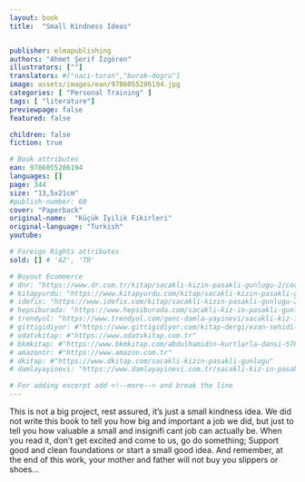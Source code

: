 ```yaml
---
layout: book
title:  "Small Kindness Ideas"


publisher: elmapublishing
authors: "Ahmet Şerif İzgören"
illustrators: [""]
translators: #["naci-turan","burak-dogru"]
image: assets/images/ean/9786055286194.jpg
categories: [ "Personal Training" ]
tags: [ "literature"]
previewpage: false
featured: false

children: false
fiction: true

# Book attributes
ean: 9786055286194
languages: []
page: 344
size: "13,5x21cm"
#publish-number: 60
cover: "Paperback"
original-name:  "Küçük İyilik Fikirleri"
original-language: "Turkish"
youtube:

# Foreign Rights attributes
sold: [] # 'AZ', 'TR'

# Buyout Ecommerce
# dnr: "https://www.dr.com.tr/kitap/sacakli-kizin-pasakli-gunlugu-2/cocuk-ve-genclik/genclik-10-yas/roman-oyku/urunno=0001893059001"
# kitapyurdu: "https://www.kitapyurdu.com/kitap/sacakli-kizin-pasakli-gunlugu-2-/560122.html&filter_name=Sa%C3%A7akl%C4%B1+K%C4%B1z%27%C4%B1n+Pasakl%C4%B1+G%C3%BCnl%C3%BC%C4%9F%C3%BC+2"
# idefix: "https://www.idefix.com/kitap/sacakli-kizin-pasakli-gunlugu-2/cocuk-ve-genclik/genclik-10-yas/roman-oyku/urunno=0001893059001"
# hepsiburada: "https://www.hepsiburada.com/sacakli-kiz-in-pasakli-gunlugu-2-damla-yayinevi-p-HBV000012ER86"
# trendyol: "https://www.trendyol.com/genc-damla-yayinevi/sacakli-kiz-in-pasakli-gunlugu-2-p-54825777"
# gittigidiyor: #"https://www.gittigidiyor.com/kitap-dergi/ezan-sehidi-adnan-menderes_pdp_732728793"
# odatvkitap: #"https://www.odatvkitap.com.tr"
# bkmkitap: #"https://www.bkmkitap.com/abdulhamidin-kurtlarla-dansi-578226"
# amazontr: #"https://www.amazon.com.tr"
# dkitap: #"https://www.dkitap.com/sacakli-kizin-pasakli-gunlugu"
# damlayayinevi: "https://www.damlayayinevi.com.tr/sacakli-kiz-in-pasakli-gunlugu-2-bu-iste-bi-terslik-var"

# For adding excerpt add <!--more--> and break the line
---
```

This is not a big project, rest assured, it’s just a
small kindness idea.
We did not write this book to tell you how big and
important a job we did, but just to tell you how valuable a small and insignifi cant job can actually be.
When you read it, don’t get excited and come to
us, go do something; Support good and clean
foundations or start a small good idea.
And remember, at the end of this work, your
mother and father will not buy you slippers or
shoes...
<!--more--> 

